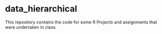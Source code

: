 # data_hierarchical
This repository contains the code for some R Projects and assignments that were undertaken in class.

